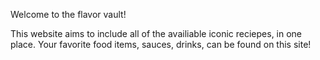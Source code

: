 Welcome to the flavor vault!

This website aims to include all of the availiable iconic reciepes, in one place.
Your favorite food items, sauces, drinks, can be found on this site!

